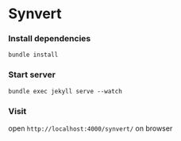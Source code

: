 # Synvert

### Install dependencies

```
bundle install
```

### Start server

```
bundle exec jekyll serve --watch
```

### Visit

open `http://localhost:4000/synvert/` on browser
